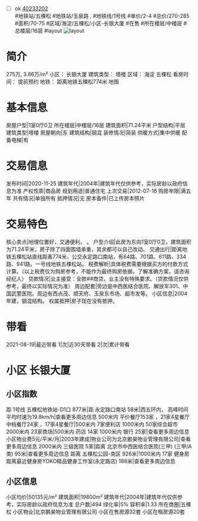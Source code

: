 - [ ] ok [40233202](https://bj.5i5j.com/ershoufang/40233202.html)  
 #地铁站/五棵松 #地铁站/玉泉路 ,  #地铁线/1号线
#单价/2-4 #总价/270-285 #面积/70-75   #区域/海淀/五棵松/小区-长银大厦 #在售 #所在楼层/中楼层 #总楼层/16层 #layout 
![layout](http://image16.5i5j.com/erp/house/4023/40233202/huxing/degkdiac1af383f9.jpg_P5.jpg) 
# 简介 
 275万,  3.86万/m² 
小区： 长银大厦
建筑类型： 塔楼
区域： 海淀 五棵松
看房时间： 提前预约
地铁： 距离地铁五棵松774米 地图
# 基本信息 
 房屋户型|1室0厅0卫
所在楼层|中楼层/16层
建筑面积|71.24平米
户型结构|平层
建筑类型|塔楼
房屋朝向|东
建筑结构|钢混
装修情况|简装
供暖方式|集中供暖
配备电梯|有
# 交易信息 
 发布时间|2020-11-25
建筑年代|2004年|建筑年代仅供参考，实际房龄以政府信息为准
产权性质|商品房
规划用途|普通住宅
上次交易|2012-07-16
购房年限|满五年
共有情况|单独所有
抵押情况|无
房本备件|已上传房本照片
# 交易特色 
 核心卖点|地理位置好，交通便利，   。
户型介绍|此房为东向1室0厅0卫，建筑面积为71.24平米，房子除了四面围墙承重，其余都可以自己改动。
交通出行|距离地铁五棵松站直线距离774米，公交永定路口南站，有64路、701路、611路、334路、941路。一号线地铁五棵松站。
税费解析|具体税费需要根据买方的付款方式计算。（以上税费仅为购房参考，不能作为最终购房依据，了解准确方案，请咨询经纪人）
贷款情况|业主接受：全款##商贷。业主没有特殊要求。（贷款情况仅供参考，最终以实际情况为准）
周边配套|旁边是中西医结合医院、解放军301、中国武警医院。周边有西点茂、顺天府、玉泉东市场、超市发等。
小区信息|2004年建，钢混结构。
权属抵押|房子现在没有抵押。
# 带看 
 2021-08-19|最近带看	 1|次|近30天带看	 2|次|累计带看
# 小区 长银大厦
## 小区指数 
 距 1号线 五棵松地铁站-D1口 877米|距 永定路口南站 58米|西五环内， 高峰时间平均时速为19.8km/h|查看更多周边信息
500米内 平价餐厅153家 ，21家4星餐厅
中档餐厅24家 ，17家4星餐厅|500米内 7家便利店
1000米内 50家综合超市
2000米内 23家商场|500米内 药店 14家
1000米内 银行 25家|查看更多周边信息
小区物业费5元/平米/月|2003年建成|物业公司为北京鹏昊物业管理有限公司|查看更多周边信息
2000米内 三级医院 5家|距离 北京市中西医结合医院(三甲) (三甲/A类) 95米|查看更多周边信息
距离 五棵松公园-南区 926米|1000米内 17家 健身房
距离最近健身房YOKO精品健身工作室(永定路店) 188米|查看更多周边信息
## 小区信息 
 小区均价|50135元/m²
建筑面积|19800m²
建筑年代|2004年|建筑年代仅供参考，实际房龄以政府信息为准
总户数|494
绿化率|5%
容积率|1.33
所在商圈|五棵松
小区物业|北京鹏昊物业管理有限公司
小区在售房源32套
小区在租房源20套
